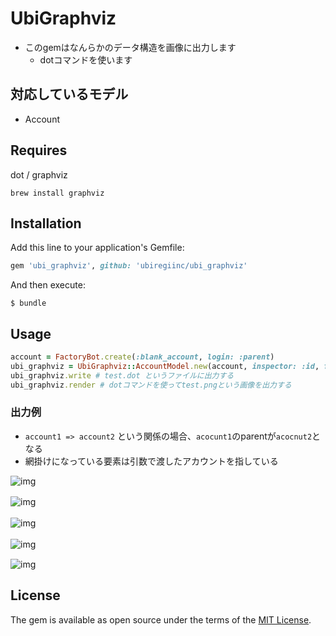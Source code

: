 # UbiGraphviz
* このgemはなんらかのデータ構造を画像に出力します
  * dotコマンドを使います

## 対応しているモデル
* Account

## Requires
dot / graphviz

`brew install graphviz`

## Installation

Add this line to your application's Gemfile:

```ruby
gem 'ubi_graphviz', github: 'ubiregiinc/ubi_graphviz'
```

And then execute:

    $ bundle

## Usage
```ruby
account = FactoryBot.create(:blank_account, login: :parent)
ubi_graphviz = UbiGraphviz::AccountModel.new(account, inspector: :id, filename: 'test')
ubi_graphviz.write # test.dot というファイルに出力する
ubi_graphviz.render # dotコマンドを使ってtest.pngという画像を出力する
```

### 出力例
* `account1 => account2` という関係の場合、`acocunt1`のparentが`acocnut2`となる
* 網掛けになっている要素は引数で渡したアカウントを指している

![img](https://github.com/ubiregiinc/ubi_graphviz/blob/img/images/2parent_3sou.png "img")

![img](https://github.com/ubiregiinc/ubi_graphviz/blob/img/images/all_mutal_lini_4sou.png "img")　　

![img](https://github.com/ubiregiinc/ubi_graphviz/blob/img/images/simple_3sou.png "img")　　

![img](https://github.com/ubiregiinc/ubi_graphviz/blob/img/images/simple_mutal_link.png "img")　　

![img](https://github.com/ubiregiinc/ubi_graphviz/blob/img/images/yoko_2sou.png "img")

## License

The gem is available as open source under the terms of the [MIT License](https://opensource.org/licenses/MIT).
